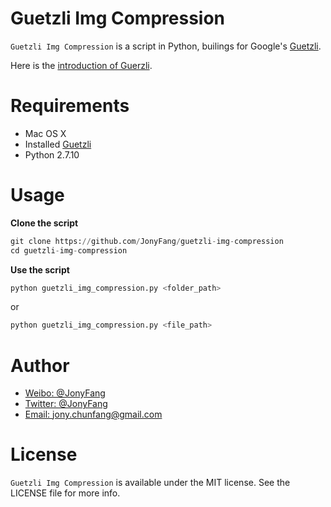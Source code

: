 # Guetzli Img Compression

`Guetzli Img Compression` is a script in Python, builings for Google's [Guetzli](https://github.com/google/guetzli).

Here is the [introduction of Guerzli](https://github.com/google/guetzli/blob/master/README.md#introduction).

# Requirements

* Mac OS X
* Installed [Guetzli](https://github.com/google/guetzli)
* Python 2.7.10

# Usage

**Clone the script**
```python
git clone https://github.com/JonyFang/guetzli-img-compression
cd guetzli-img-compression
```

**Use the script**
```python
python guetzli_img_compression.py <folder_path>
```

or

```python
python guetzli_img_compression.py <file_path>
```

# Author

* [Weibo: @JonyFang](http://weibo.com/3034766044/profile?topnav=1&wvr=6)
* [Twitter: @JonyFang](https://twitter.com/jony_chunfang)
* [Email: jony.chunfang@gmail.com](mailto:jony.chunfang@gmail.com)

# License

`Guetzli Img Compression` is available under the MIT license. See the LICENSE file for more info.

